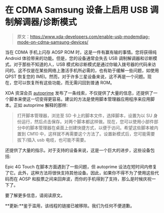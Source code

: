 # 在 CDMA Samsung 设备上启用 USB 调制解调器/诊断模式

> 原文：<https://www.xda-developers.com/enable-usb-modemdiag-mode-on-cdma-samsung-devices/>

当在 CDMA 手机上闪存 AOSP ROM 时，这是一件有赢有输的事情。您将获得纯 Android 体验带来的功能。但是，您的设备通常会失去 USB 调制解调器和诊断模式。对于那些不知道的人，USB 模式和诊断模式是通过你输入拨号器的代码来访问的。这不仅是在某些网络上激活手机所必需的，也有助于缓解一些问题，如使用 QPST 恢复您的 IMEI。然而，对于许多三星设备来说，这不再是一个问题。现在，您可以恢复所有这些功能，而无需闪回到普通 ROM。

XDA 资深会员 [autoprime](http://forum.xda-developers.com/member.php?u=2684188) 发布了一条线索，不仅提供了大量的信息，还提供了一个脚本来使这一切变得更容易。建议的方法是使用脚本管理器应用程序来应用脚本。正如 autoprime 解释的那样:

> 打开脚本管理器，浏览至 SD 卡上的脚本文件，选择脚本，设置为以 SU 身份运行，然后点击保存。对两个脚本都这样做。现在，您可以使用小部件部分中的脚本管理器在桌面上创建快捷方式，以便于访问。希望这些脚本被内置到 CM10 中，这样就不再需要这个方法了。设置新模式后，您可能需要拔下/插入 usb 电缆，也可能不需要。

还提供了大量的指示。对于支持的设备来说，这是一个巨大的进步，这些设备包括:

Epic 4G Touch 在脚本方面遇到了一些问题，但 autoprime 设法在短时间内修复了它。此外，这种方法将很快支持其他设备。因此，如果你不得不为了使用这些代码而在 AOSP 和股票之间来回奔波，而你的手机得到了支持，那么是时候庆祝一下了。

要了解更多信息，请阅读原文。

**更新:**鉴于滥用，该线程的链接已被移除。我们为任何不便道歉。
